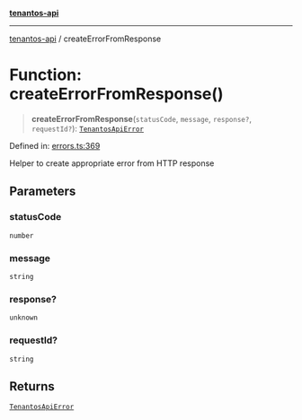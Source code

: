 [**tenantos-api**](../README.md)

***

[tenantos-api](../globals.md) / createErrorFromResponse

# Function: createErrorFromResponse()

> **createErrorFromResponse**(`statusCode`, `message`, `response?`, `requestId?`): [`TenantosApiError`](../classes/TenantosApiError.md)

Defined in: [errors.ts:369](https://github.com/shadmanZero/tenantos-api/blob/5456fdea44f46a63455944d4982f5327cbeb3156/src/errors.ts#L369)

Helper to create appropriate error from HTTP response

## Parameters

### statusCode

`number`

### message

`string`

### response?

`unknown`

### requestId?

`string`

## Returns

[`TenantosApiError`](../classes/TenantosApiError.md)
